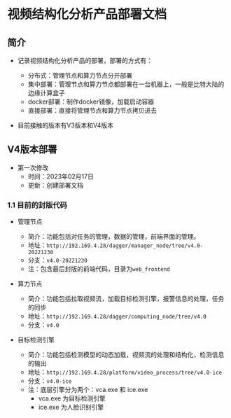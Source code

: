 # 视频结构化分析产品部署文档

## 简介

+ 记录视频结构化分析产品的部署，部署的方式有：
  + 分布式：管理节点和算力节点分开部署
  + 集中部署：管理节点和算力节点都部署在一台机器上，一般是比特大陆的边缘计算盒子
  + docker部署：制作docker镜像，加载启动容器
  + 直接部署：直接将管理节点和算力节点拷贝进去

+ 目前接触的版本有V3版本和V4版本

## V4版本部署

+ 第一次修改
  + 时间：2023年02月17日
  + 更新：创建部署文档

### 1.1 目前的封版代码

+ 管理节点
  + 简介：功能包括对任务的管理，数据的管理，前端界面的管理。
  + 地址：`http://192.169.4.28/dagger/manager_node/tree/v4.0-20221230`
  + 分支：`v4.0-20221230`
  + 注：包含最后封版的前端代码，目录为`web_frontend`

+ 算力节点
  + 简介：功能包括拉取视频流，加载目标检测引擎，报警信息的处理，任务的同步
  + 地址：`http://192.169.4.28/dagger/computing_node/tree/v4.0`
  + 分支：`v4.0`

+ 目标检测引擎
  + 简介：功能包括检测模型的动态加载，视频流的处理和结构化，检测信息的输出
  + 地址：`http://192.169.4.28/platform/video_process/tree/v4.0-ice`
  + 分支：`v4.0-ice`
  + 注：底层引擎分为两个：vca.exe 和 ice.exe
    + vca.exe 为目标检测引擎
    + ice.exe 为人脸识别引擎